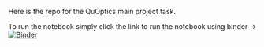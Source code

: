 Here is the repo for the QuOptics main project task.

To run the notebook simply click the link to run the notebook using binder -> [![Binder](https://mybinder.org/badge_logo.svg)](https://mybinder.org/v2/gh/Adem-O/QuOPTICS/HEAD)


